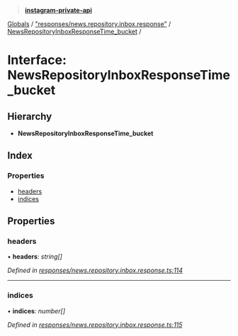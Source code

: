 > **[instagram-private-api](../README.md)**

[Globals](../README.md) / ["responses/news.repository.inbox.response"](../modules/_responses_news_repository_inbox_response_.md) / [NewsRepositoryInboxResponseTime_bucket](_responses_news_repository_inbox_response_.newsrepositoryinboxresponsetime_bucket.md) /

# Interface: NewsRepositoryInboxResponseTime_bucket

## Hierarchy

* **NewsRepositoryInboxResponseTime_bucket**

## Index

### Properties

* [headers](_responses_news_repository_inbox_response_.newsrepositoryinboxresponsetime_bucket.md#headers)
* [indices](_responses_news_repository_inbox_response_.newsrepositoryinboxresponsetime_bucket.md#indices)

## Properties

###  headers

• **headers**: *string[]*

*Defined in [responses/news.repository.inbox.response.ts:114](https://github.com/dilame/instagram-private-api/blob/3e16058/src/responses/news.repository.inbox.response.ts#L114)*

___

###  indices

• **indices**: *number[]*

*Defined in [responses/news.repository.inbox.response.ts:115](https://github.com/dilame/instagram-private-api/blob/3e16058/src/responses/news.repository.inbox.response.ts#L115)*